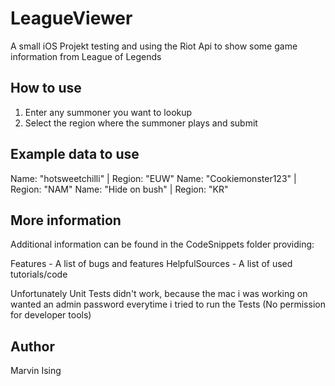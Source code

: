 # LeagueViewer
A small iOS Projekt testing and using the Riot Api to show some game information from League of Legends

## How to use
1. Enter any summoner you want to lookup
2. Select the region where the summoner plays and submit

## Example data to use
Name: "hotsweetchilli" | Region: "EUW"
Name: "Cookiemonster123" | Region: "NAM"
Name: "Hide on bush" | Region: "KR"

## More information
Additional information can be found in the CodeSnippets folder providing:

Features - A list of bugs and features
HelpfulSources - A list of used tutorials/code

Unfortunately Unit Tests didn't work, because the mac i was working on
wanted an admin password everytime i tried to run the Tests 
(No permission for developer tools)

## Author
Marvin Ising
